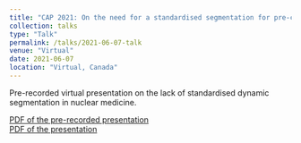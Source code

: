 ```yaml
---
title: "CAP 2021: On the need for a standardised segmentation for pre-clinical quantitative PET imaging"
collection: talks
type: "Talk"
permalink: /talks/2021-06-07-talk
venue: "Virtual"
date: 2021-06-07
location: "Virtual, Canada"
---
```


Pre-recorded virtual presentation on the lack of standardised dynamic segmentation in nuclear medicine. 

[PDF of the pre-recorded presentation](https://argilfea.github.io/philippethemedicalphysicist.github.io/files/Philippe_Laporte_Presentation_CAP_v2.pdf)<br>
[PDF of the presentation](https://argilfea.github.io/philippethemedicalphysicist.github.io/files/Presentation_CAP_small.pdf)
